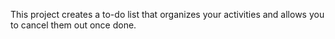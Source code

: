 This project creates a to-do list that organizes your activities and allows you to cancel them out once done.